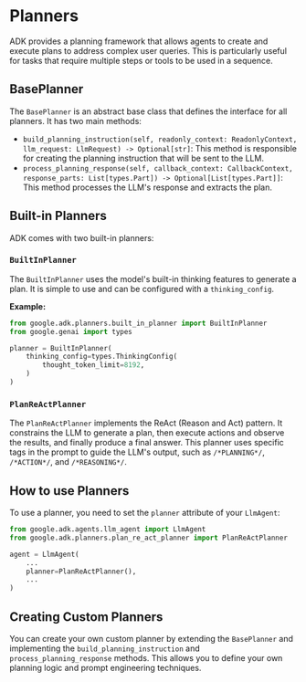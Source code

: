 # Planners

ADK provides a planning framework that allows agents to create and execute plans to address complex user queries. This is particularly useful for tasks that require multiple steps or tools to be used in a sequence.

## BasePlanner

The `BasePlanner` is an abstract base class that defines the interface for all planners. It has two main methods:

-   `build_planning_instruction(self, readonly_context: ReadonlyContext, llm_request: LlmRequest) -> Optional[str]`: This method is responsible for creating the planning instruction that will be sent to the LLM.
-   `process_planning_response(self, callback_context: CallbackContext, response_parts: List[types.Part]) -> Optional[List[types.Part]]`: This method processes the LLM's response and extracts the plan.

## Built-in Planners

ADK comes with two built-in planners:

### `BuiltInPlanner`

The `BuiltInPlanner` uses the model's built-in thinking features to generate a plan. It is simple to use and can be configured with a `thinking_config`.

**Example:**

```python
from google.adk.planners.built_in_planner import BuiltInPlanner
from google.genai import types

planner = BuiltInPlanner(
    thinking_config=types.ThinkingConfig(
        thought_token_limit=8192,
    )
)
```

### `PlanReActPlanner`

The `PlanReActPlanner` implements the ReAct (Reason and Act) pattern. It constrains the LLM to generate a plan, then execute actions and observe the results, and finally produce a final answer. This planner uses specific tags in the prompt to guide the LLM's output, such as `/*PLANNING*/`, `/*ACTION*/`, and `/*REASONING*/`.

## How to use Planners

To use a planner, you need to set the `planner` attribute of your `LlmAgent`:

```python
from google.adk.agents.llm_agent import LlmAgent
from google.adk.planners.plan_re_act_planner import PlanReActPlanner

agent = LlmAgent(
    ...
    planner=PlanReActPlanner(),
    ...
)
```

## Creating Custom Planners

You can create your own custom planner by extending the `BasePlanner` and implementing the `build_planning_instruction` and `process_planning_response` methods. This allows you to define your own planning logic and prompt engineering techniques.

